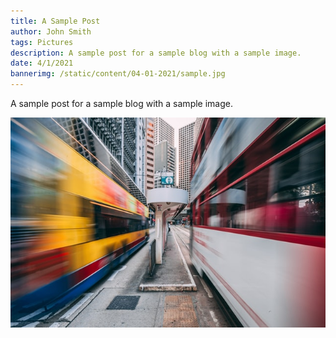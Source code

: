```yaml
---
title: A Sample Post
author: John Smith
tags: Pictures
description: A sample post for a sample blog with a sample image.
date: 4/1/2021
bannerimg: /static/content/04-01-2021/sample.jpg
---
```


A sample post for a sample blog with a sample image.

![](/static/content/04-01-2021/sample.jpg "Sample Image")
